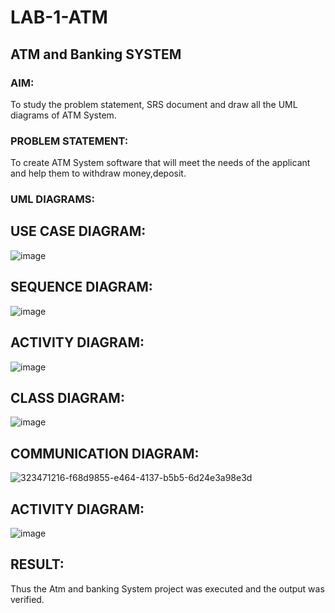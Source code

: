 # LAB-1-ATM
## ATM and Banking SYSTEM
### AIM: 
To study the problem statement, SRS document and draw all the UML diagrams of ATM
System.
### PROBLEM STATEMENT:
To create ATM System software that will meet the needs of the applicant and help them
to withdraw money,deposit.
### UML DIAGRAMS:
## USE CASE DIAGRAM:
![image](https://github.com/subalakshmivenkat/LAB-1-ATM/assets/119393477/62e66d36-4665-4eec-9ea7-c3e6909fb132)

## SEQUENCE DIAGRAM:
![image](https://github.com/subalakshmivenkat/LAB-1-ATM/assets/119393477/7a6c52b7-8929-4d9a-bf0e-eb3a2408237d)

## ACTIVITY DIAGRAM:
![image](https://github.com/subalakshmivenkat/LAB-1-ATM/assets/119393477/caba5330-4b75-4351-ae0b-3af3fd543af2)

## CLASS DIAGRAM:
![image](https://github.com/subalakshmivenkat/LAB-1-ATM/assets/119393477/95d40fab-cb30-4f34-ac71-d840905de756)

## COMMUNICATION DIAGRAM:
![323471216-f68d9855-e464-4137-b5b5-6d24e3a98e3d](https://github.com/subalakshmivenkat/LAB-1-ATM/assets/119393477/7220ad4d-e9dd-4840-8e4f-8560b687ee44)

## ACTIVITY DIAGRAM:
![image](https://github.com/subalakshmivenkat/LAB-1-ATM/assets/119393477/62d22efa-2b57-4fcf-8a30-28ccced78e1b)

## RESULT:
Thus the Atm and banking System project was executed and the output was verified.
